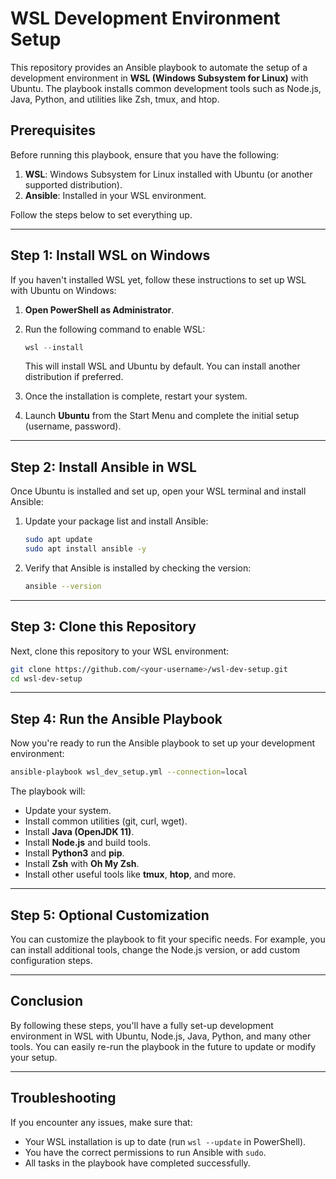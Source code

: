 
# WSL Development Environment Setup

This repository provides an Ansible playbook to automate the setup of a development environment in **WSL (Windows Subsystem for Linux)** with Ubuntu. The playbook installs common development tools such as Node.js, Java, Python, and utilities like Zsh, tmux, and htop.

## Prerequisites

Before running this playbook, ensure that you have the following:

1. **WSL**: Windows Subsystem for Linux installed with Ubuntu (or another supported distribution).
2. **Ansible**: Installed in your WSL environment.

Follow the steps below to set everything up.

---

## Step 1: Install WSL on Windows

If you haven't installed WSL yet, follow these instructions to set up WSL with Ubuntu on Windows:

1. **Open PowerShell as Administrator**.
2. Run the following command to enable WSL:

   ```powershell
   wsl --install
   ```

   This will install WSL and Ubuntu by default. You can install another distribution if preferred.

3. Once the installation is complete, restart your system.

4. Launch **Ubuntu** from the Start Menu and complete the initial setup (username, password).

---

## Step 2: Install Ansible in WSL

Once Ubuntu is installed and set up, open your WSL terminal and install Ansible:

1. Update your package list and install Ansible:

   ```bash
   sudo apt update
   sudo apt install ansible -y
   ```

2. Verify that Ansible is installed by checking the version:

   ```bash
   ansible --version
   ```

---

## Step 3: Clone this Repository

Next, clone this repository to your WSL environment:

```bash
git clone https://github.com/<your-username>/wsl-dev-setup.git
cd wsl-dev-setup
```

---

## Step 4: Run the Ansible Playbook

Now you're ready to run the Ansible playbook to set up your development environment:

```bash
ansible-playbook wsl_dev_setup.yml --connection=local
```

The playbook will:

- Update your system.
- Install common utilities (git, curl, wget).
- Install **Java (OpenJDK 11)**.
- Install **Node.js** and build tools.
- Install **Python3** and **pip**.
- Install **Zsh** with **Oh My Zsh**.
- Install other useful tools like **tmux**, **htop**, and more.

---

## Step 5: Optional Customization

You can customize the playbook to fit your specific needs. For example, you can install additional tools, change the Node.js version, or add custom configuration steps.

---

## Conclusion

By following these steps, you'll have a fully set-up development environment in WSL with Ubuntu, Node.js, Java, Python, and many other tools. You can easily re-run the playbook in the future to update or modify your setup.

---

## Troubleshooting

If you encounter any issues, make sure that:

- Your WSL installation is up to date (run `wsl --update` in PowerShell).
- You have the correct permissions to run Ansible with `sudo`.
- All tasks in the playbook have completed successfully.
